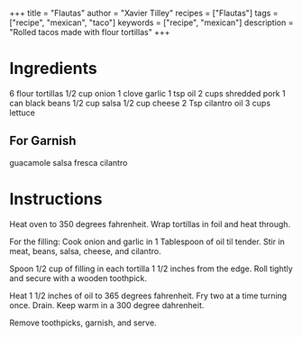 +++
title = "Flautas"
author = "Xavier Tilley"
recipes = ["Flautas"]
tags = ["recipe", "mexican", "taco"]
keywords = ["recipe", "mexican"]
description = "Rolled tacos made with flour tortillas"
+++

# Ingredients

6	flour tortillas
1/2 cup	onion
1 clove	garlic
1 tsp	oil
2 cups	shredded pork
1 can	black beans
1/2 cup salsa
1/2 cup cheese
2 Tsp	cilantro
oil
3 cups	lettuce

## For Garnish
guacamole
salsa fresca
cilantro

# Instructions
Heat oven to 350 degrees fahrenheit.
Wrap tortillas in foil and heat through.

For the filling:
Cook onion and garlic in 1 Tablespoon of oil til tender.
Stir in meat, beans, salsa, cheese, and cilantro.

Spoon 1/2 cup of filling in each tortilla 1 1/2 inches from the edge.
Roll tightly and secure with a wooden toothpick.

Heat 1 1/2 inches of oil to 365 degrees fahrenheit.
Fry two at a time turning once. Drain.
Keep warm in a 300 degree dahrenheit.

Remove toothpicks, garnish, and serve.